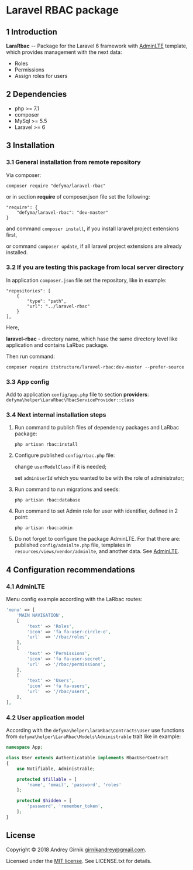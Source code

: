 Laravel RBAC package
==============

1 Introduction
----------------------------

**LaraRbac** -- Package for the Laravel 6 framework with [AdminLTE](https://github.com/jeroennoten/Laravel-AdminLTE) template, which provides management with the next data:
- Roles
- Permissions
- Assign roles for users

2 Dependencies
----------------------------

- php >= 7.1
- composer
- MySql >= 5.5
- Laravel >= 6

3 Installation
----------------------------

### 3.1 General installation from remote repository

Via composer:

```composer require "defyma/laravel-rbac"```

or in section **require** of composer.json file set the following:
```
"require": {
    "defyma/laravel-rbac": "dev-master"
}
```
and command ```composer install```, if you install laravel project extensions first,

or command ```composer update```, if all laravel project extensions are already installed.

### 3.2 If you are testing this package from local server directory

In application ```composer.json``` file set the repository, like in example:

```
"repositories": [
    {
        "type": "path",
        "url": "../laravel-rbac"
    }
],
```

Here,

**laravel-rbac** - directory name, which hase the same directory level like application and contains LaRbac package.

Then run command:

```composer require itstructure/laravel-rbac:dev-master --prefer-source```

### 3.3 App config

Add to application ```config/app.php``` file to section **providers**: ```defyma\helper\LaraRbac\RbacServiceProvider::class```

### 3.4 Next internal installation steps

1. Run command to publish files of dependency packages and LaRbac package:

    ```php artisan rbac:install```
    
2. Configure published ```config/rbac.php``` file:
    
    change ```userModelClass``` if it is needed;
    
    set ```adminUserId``` which you wanted to be with the role of administrator;
    
3. Run command to run migrations and seeds:

    ```php artisan rbac:database```
    
4. Run command to set Admin role for user with identifier, defined in 2 point:

    ```php artisan rbac:admin```
    
5. Do not forget to configure the package AdminLTE. For that there are: published ```config/adminlte.php``` file, templates in ```resources/views/vendor/adminlte```, and another data.
See [AdminLTE](https://github.com/jeroennoten/Laravel-AdminLTE).

4 Configuration recommendations
----------------------------

### 4.1 AdminLTE

Menu config example according with the LaRbac routes:

```php
'menu' => [
    'MAIN NAVIGATION',
    [
        'text' => 'Roles',
        'icon' => 'fa fa-user-circle-o',
        'url'  => '/rbac/roles',
    ],
    [
        'text' => 'Permissions',
        'icon' => 'fa fa-user-secret',
        'url'  => '/rbac/permissions',
    ],
    [
        'text' => 'Users',
        'icon' => 'fa fa-users',
        'url'  => '/rbac/users',
    ],
],
```

### 4.2 User application model

According with the ```defyma\helper\laraRbac\Contracts\User``` use functions from ```defyma\helper\LaraRbac\Models\Administrable``` trait like in example:

```php
namespace App;


```

```php
class User extends Authenticatable implements RbacUserContract
{
    use Notifiable, Administrable;

    protected $fillable = [
        'name', 'email', 'password', 'roles'
    ];

    protected $hidden = [
        'password', 'remember_token',
    ];
}
```

License
----------------------------

Copyright © 2018 Andrey Girnik girnikandrey@gmail.com.

Licensed under the [MIT license](http://opensource.org/licenses/MIT). See LICENSE.txt for details.
